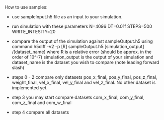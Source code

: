 How to use samples:

- use sampleInput.h5 file as an input to your simulation.

- run simulation with these parameters 
	N=4096
	DT=0.01f
	STEPS=500
	WRITE_INTESITY=20 

- compare the output of the simulation against sampleOutput.h5 using command 
	h5diff -v2 -p [R] sampleOutput.h5 [simulation_output] /[dataset_name] 
	where R is a relative error (should be approx. in the order of 10^-7) 
	simulation_output is the output of your simulation and dataset_name is 
	the dataset you wish to compare (note leading forward slash)

- steps 0 - 2
	compare only datasets pos_x_final, pos_y_final, pos_z_final, weight_final,
	vel_x_final, vel_y_final and vel_z_final. No other dataset is implemented 
	yet.

- step 3
	you may start compare datasets com_x_final, com_y_final, com_z_final 
	and com_w_final

- step 4 
	compare all datasets
